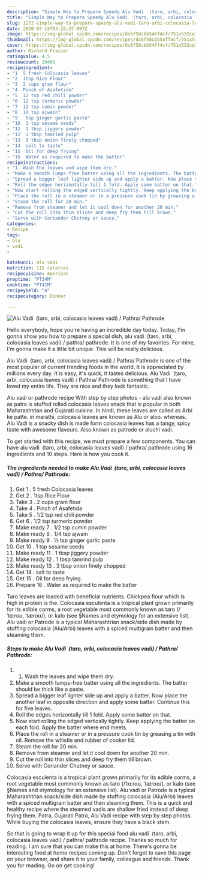 ```yaml
---
description: "Simple Way to Prepare Speedy Alu Vadi  (taro, arbi, colocasia leaves vadi) / Pathra/ Pathrode"
title: "Simple Way to Prepare Speedy Alu Vadi  (taro, arbi, colocasia leaves vadi) / Pathra/ Pathrode"
slug: 1272-simple-way-to-prepare-speedy-alu-vadi-taro-arbi-colocasia-leaves-vadi-pathra-pathrode
date: 2020-07-15T03:25:37.097Z
image: https://img-global.cpcdn.com/recipes/dc6f58cbb54ff4cf/751x532cq70/alu-vadi-taro-arbi-colocasia-leaves-vadi-pathra-pathrode-recipe-main-photo.jpg
thumbnail: https://img-global.cpcdn.com/recipes/dc6f58cbb54ff4cf/751x532cq70/alu-vadi-taro-arbi-colocasia-leaves-vadi-pathra-pathrode-recipe-main-photo.jpg
cover: https://img-global.cpcdn.com/recipes/dc6f58cbb54ff4cf/751x532cq70/alu-vadi-taro-arbi-colocasia-leaves-vadi-pathra-pathrode-recipe-main-photo.jpg
author: Richard Frazier
ratingvalue: 4.5
reviewcount: 19401
recipeingredient:
- "1  5 fresh Colocasia leaves"
- "2  1tsp Rice Flour"
- "3  2 cups gram flour"
- "4  Pinch of Asafetida"
- "5  12 tsp red chili powder"
- "6  12 tsp turmeric powder"
- "7  12 tsp cumin powder"
- "8  14 tsp ajwain"
- "9   tsp ginger garlic paste"
- "10  1 tsp sesame seeds"
- "11  1 tbsp jiggery powder"
- "12  1 tbsp tamrind pulp"
- "13  3 tbsp onion finely chopped"
- "14  salt to taste"
- "15  Oil for deep frying"
- "16  Water as required to make the batter"
recipeinstructions:
- "1. Wash the leaves and wipe them dry."
- "Make a smooth lumps-free batter using all the ingredients. The batter should be thick like a paste."
- "Spread a bigger leaf lighter side up and apply a batter. Now place the another leaf in opposite direction and apply some batter. Continue this for five leaves."
- "Roll the edges horizontally till 1 fold. Apply some batter on that."
- "Now start rolling the edged vertically tightly. Keep applying the batter on each fold. Apply the batter where end meets."
- "Place the roll in a steamer or in a pressure cook tin by greasing a tin with oil. Remove the whistle and rubber of cooker lid."
- "Steam the roll for 20 min."
- "Remove from steamer and let it cool down for another 20 min."
- "Cut the roll into thin slices and deep fry them till brown."
- "Serve with Coriander Chutney or sauce."
categories:
- Recipe
tags:
- alu
- vadi
- 

katakunci: alu vadi  
nutrition: 115 calories
recipecuisine: American
preptime: "PT34M"
cooktime: "PT41M"
recipeyield: "4"
recipecategory: Dinner

---
```



![Alu Vadi  (taro, arbi, colocasia leaves vadi) / Pathra/ Pathrode](https://img-global.cpcdn.com/recipes/dc6f58cbb54ff4cf/751x532cq70/alu-vadi-taro-arbi-colocasia-leaves-vadi-pathra-pathrode-recipe-main-photo.jpg)

Hello everybody, hope you're having an incredible day today. Today, I'm gonna show you how to prepare a special dish, alu vadi  (taro, arbi, colocasia leaves vadi) / pathra/ pathrode. It is one of my favorites. For mine, I'm gonna make it a little bit unique. This will be really delicious.

Alu Vadi  (taro, arbi, colocasia leaves vadi) / Pathra/ Pathrode is one of the most popular of current trending foods in the world. It is appreciated by millions every day. It is easy, it's quick, it tastes delicious. Alu Vadi  (taro, arbi, colocasia leaves vadi) / Pathra/ Pathrode is something that I have loved my entire life. They are nice and they look fantastic.

Alu vadi or pathrode recipe With step by step photos - alu vadi also known as patra is stuffed rolled colocasia leaves snack that is popular in both Maharashtrian and Gujarati cuisine. In hindi, these leaves are called as Arbi ke patte. in marathi, colocasia leaves are known as Alu or aloo. whereas. Alu Vadi is a snacky dish is made form colocasia leaves has a tangy, spicy taste with awesome flavours. Also known as patrode or aluchi vadi.


To get started with this recipe, we must prepare a few components. You can have alu vadi  (taro, arbi, colocasia leaves vadi) / pathra/ pathrode using 16 ingredients and 10 steps. Here is how you cook it.

<!--inarticleads1-->

##### The ingredients needed to make Alu Vadi  (taro, arbi, colocasia leaves vadi) / Pathra/ Pathrode:

1. Get 1 . 5 fresh Colocasia leaves
1. Get 2 . 1tsp Rice Flour
1. Take 3 . 2 cups gram flour
1. Take 4 . Pinch of Asafetida
1. Take 5 . 1/2 tsp red chili powder
1. Get 6 . 1/2 tsp turmeric powder
1. Make ready 7 . 1/2 tsp cumin powder
1. Make ready 8 . 1/4 tsp ajwain
1. Make ready 9 . ½ tsp ginger garlic paste
1. Get 10 . 1 tsp sesame seeds
1. Make ready 11 . 1 tbsp jiggery powder
1. Make ready 12 . 1 tbsp tamrind pulp
1. Make ready 13 . 3 tbsp onion finely chopped
1. Get 14 . salt to taste
1. Get 15 . Oil for deep frying
1. Prepare 16 . Water as required to make the batter


Taro leaves are loaded with beneficial nutrients. Chickpea flour which is high in protein is the. Colocasia esculenta is a tropical plant grown primarily for its edible corms, a root vegetable most commonly known as taro (/ˈtɑːroʊ, ˈtæroʊ/), or kalo (see §Names and etymology for an extensive list). Alu vadi or Patrode is a typical Maharashtrian snack/side dish made by stuffing colocasia (Alu/Arbi) leaves with a spiced multigrain batter and then steaming them. 

<!--inarticleads2-->

##### Steps to make Alu Vadi  (taro, arbi, colocasia leaves vadi) / Pathra/ Pathrode:

1. 1. Wash the leaves and wipe them dry.
1. Make a smooth lumps-free batter using all the ingredients. The batter should be thick like a paste.
1. Spread a bigger leaf lighter side up and apply a batter. Now place the another leaf in opposite direction and apply some batter. Continue this for five leaves.
1. Roll the edges horizontally till 1 fold. Apply some batter on that.
1. Now start rolling the edged vertically tightly. Keep applying the batter on each fold. Apply the batter where end meets.
1. Place the roll in a steamer or in a pressure cook tin by greasing a tin with oil. Remove the whistle and rubber of cooker lid.
1. Steam the roll for 20 min.
1. Remove from steamer and let it cool down for another 20 min.
1. Cut the roll into thin slices and deep fry them till brown.
1. Serve with Coriander Chutney or sauce.


Colocasia esculenta is a tropical plant grown primarily for its edible corms, a root vegetable most commonly known as taro (/ˈtɑːroʊ, ˈtæroʊ/), or kalo (see §Names and etymology for an extensive list). Alu vadi or Patrode is a typical Maharashtrian snack/side dish made by stuffing colocasia (Alu/Arbi) leaves with a spiced multigrain batter and then steaming them. This is a quick and healthy recipe where the steamed vadis are shallow fried instead of deep frying them. Patra, Gujarati Patra, Alu Vadi recipe with step by step photos. While buying the colocasia leaves, ensure they have a black stem. 

So that is going to wrap it up for this special food alu vadi  (taro, arbi, colocasia leaves vadi) / pathra/ pathrode recipe. Thanks so much for reading. I am sure that you can make this at home. There's gonna be interesting food at home recipes coming up. Don't forget to save this page on your browser, and share it to your family, colleague and friends. Thank you for reading. Go on get cooking!
